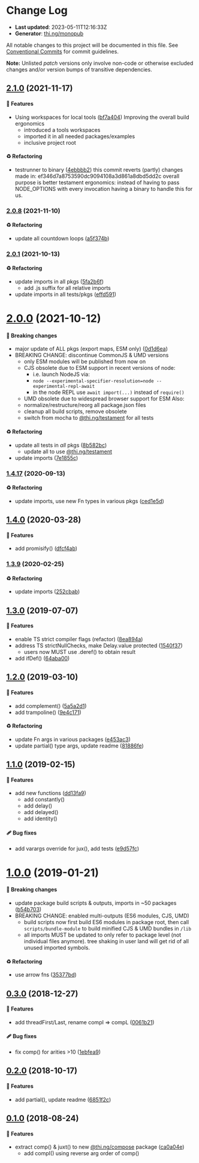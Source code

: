 # Change Log

- **Last updated**: 2023-05-11T12:16:33Z
- **Generator**: [thi.ng/monopub](https://thi.ng/monopub)

All notable changes to this project will be documented in this file.
See [Conventional Commits](https://conventionalcommits.org/) for commit guidelines.

**Note:** Unlisted _patch_ versions only involve non-code or otherwise excluded changes
and/or version bumps of transitive dependencies.

## [2.1.0](https://github.com/thi-ng/umbrella/tree/@thi.ng/compose@2.1.0) (2021-11-17)

#### 🚀 Features

- Using workspaces for local tools ([bf7a404](https://github.com/thi-ng/umbrella/commit/bf7a404))
  Improving the overall build ergonomics
  - introduced a tools workspaces
  - imported it in all needed packages/examples
  - inclusive project root

#### ♻️ Refactoring

- testrunner to binary ([4ebbbb2](https://github.com/thi-ng/umbrella/commit/4ebbbb2))
  this commit reverts (partly) changes made in:
  ef346d7a8753590dc9094108a3d861a8dbd5dd2c
  overall purpose is better testament ergonomics:
  instead of having to pass NODE_OPTIONS with every invocation
  having a binary to handle this for us.

### [2.0.8](https://github.com/thi-ng/umbrella/tree/@thi.ng/compose@2.0.8) (2021-11-10)

#### ♻️ Refactoring

- update all countdown loops ([a5f374b](https://github.com/thi-ng/umbrella/commit/a5f374b))

### [2.0.1](https://github.com/thi-ng/umbrella/tree/@thi.ng/compose@2.0.1) (2021-10-13)

#### ♻️ Refactoring

- update imports in all pkgs ([5fa2b6f](https://github.com/thi-ng/umbrella/commit/5fa2b6f))
  - add .js suffix for all relative imports
- update imports in all tests/pkgs ([effd591](https://github.com/thi-ng/umbrella/commit/effd591))

# [2.0.0](https://github.com/thi-ng/umbrella/tree/@thi.ng/compose@2.0.0) (2021-10-12)

#### 🛑 Breaking changes

- major update of ALL pkgs (export maps, ESM only) ([0d1d6ea](https://github.com/thi-ng/umbrella/commit/0d1d6ea))
- BREAKING CHANGE: discontinue CommonJS & UMD versions
  - only ESM modules will be published from now on
  - CJS obsolete due to ESM support in recent versions of node:
    - i.e. launch NodeJS via:
    - `node --experimental-specifier-resolution=node --experimental-repl-await`
    - in the node REPL use `await import(...)` instead of `require()`
  - UMD obsolete due to widespread browser support for ESM
  Also:
  - normalize/restructure/reorg all package.json files
  - cleanup all build scripts, remove obsolete
  - switch from mocha to [@thi.ng/testament](https://github.com/thi-ng/umbrella/tree/main/packages/testament) for all tests

#### ♻️ Refactoring

- update all tests in _all_ pkgs ([8b582bc](https://github.com/thi-ng/umbrella/commit/8b582bc))
  - update all to use [@thi.ng/testament](https://github.com/thi-ng/umbrella/tree/main/packages/testament)
- update imports ([7e1855c](https://github.com/thi-ng/umbrella/commit/7e1855c))

### [1.4.17](https://github.com/thi-ng/umbrella/tree/@thi.ng/compose@1.4.17) (2020-09-13)

#### ♻️ Refactoring

- update imports, use new Fn types in various pkgs ([ced1e5d](https://github.com/thi-ng/umbrella/commit/ced1e5d))

## [1.4.0](https://github.com/thi-ng/umbrella/tree/@thi.ng/compose@1.4.0) (2020-03-28)

#### 🚀 Features

- add promisify() ([dfcf4ab](https://github.com/thi-ng/umbrella/commit/dfcf4ab))

### [1.3.9](https://github.com/thi-ng/umbrella/tree/@thi.ng/compose@1.3.9) (2020-02-25)

#### ♻️ Refactoring

- update imports ([252cbab](https://github.com/thi-ng/umbrella/commit/252cbab))

## [1.3.0](https://github.com/thi-ng/umbrella/tree/@thi.ng/compose@1.3.0) (2019-07-07)

#### 🚀 Features

- enable TS strict compiler flags (refactor) ([8ea894a](https://github.com/thi-ng/umbrella/commit/8ea894a))
- address TS strictNullChecks, make Delay.value protected ([1540f37](https://github.com/thi-ng/umbrella/commit/1540f37))
  - users now MUST use .deref() to obtain result
- add ifDef() ([64aba00](https://github.com/thi-ng/umbrella/commit/64aba00))

## [1.2.0](https://github.com/thi-ng/umbrella/tree/@thi.ng/compose@1.2.0) (2019-03-10)

#### 🚀 Features

- add complement() ([5a5a2d1](https://github.com/thi-ng/umbrella/commit/5a5a2d1))
- add trampoline() ([9e4c171](https://github.com/thi-ng/umbrella/commit/9e4c171))

#### ♻️ Refactoring

- update Fn args in various packages ([e453ac3](https://github.com/thi-ng/umbrella/commit/e453ac3))
- update partial() type args, update readme ([81886fe](https://github.com/thi-ng/umbrella/commit/81886fe))

## [1.1.0](https://github.com/thi-ng/umbrella/tree/@thi.ng/compose@1.1.0) (2019-02-15)

#### 🚀 Features

- add new functions ([dd13fa9](https://github.com/thi-ng/umbrella/commit/dd13fa9))
  - add constantly()
  - add delay()
  - add delayed()
  - add identity()

#### 🩹 Bug fixes

- add varargs override for jux(),  add tests ([e9d57fc](https://github.com/thi-ng/umbrella/commit/e9d57fc))

# [1.0.0](https://github.com/thi-ng/umbrella/tree/@thi.ng/compose@1.0.0) (2019-01-21)

#### 🛑 Breaking changes

- update package build scripts & outputs, imports in ~50 packages ([b54b703](https://github.com/thi-ng/umbrella/commit/b54b703))
- BREAKING CHANGE: enabled multi-outputs (ES6 modules, CJS, UMD)
  - build scripts now first build ES6 modules in package root, then call
    `scripts/bundle-module` to build minified CJS & UMD bundles in `/lib`
  - all imports MUST be updated to only refer to package level
    (not individual files anymore). tree shaking in user land will get rid of
    all unused imported symbols.

#### ♻️ Refactoring

- use arrow fns ([35377bd](https://github.com/thi-ng/umbrella/commit/35377bd))

## [0.3.0](https://github.com/thi-ng/umbrella/tree/@thi.ng/compose@0.3.0) (2018-12-27)

#### 🚀 Features

- add threadFirst/Last, rename compI => compL ([0061b21](https://github.com/thi-ng/umbrella/commit/0061b21))

#### 🩹 Bug fixes

- fix comp() for arities >10 ([1ebfea9](https://github.com/thi-ng/umbrella/commit/1ebfea9))

## [0.2.0](https://github.com/thi-ng/umbrella/tree/@thi.ng/compose@0.2.0) (2018-10-17)

#### 🚀 Features

- add partial(), update readme ([6851f2c](https://github.com/thi-ng/umbrella/commit/6851f2c))

## [0.1.0](https://github.com/thi-ng/umbrella/tree/@thi.ng/compose@0.1.0) (2018-08-24)

#### 🚀 Features

- extract comp() & juxt() to new [@thi.ng/compose](https://github.com/thi-ng/umbrella/tree/main/packages/compose) package ([ca0a04e](https://github.com/thi-ng/umbrella/commit/ca0a04e))
  - add compI() using reverse arg order of comp()
